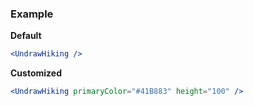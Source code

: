 ### Example

**Default**
```jsx
<UndrawHiking />
```

**Customized**
```jsx
<UndrawHiking primaryColor="#41B883" height="100" />
```
